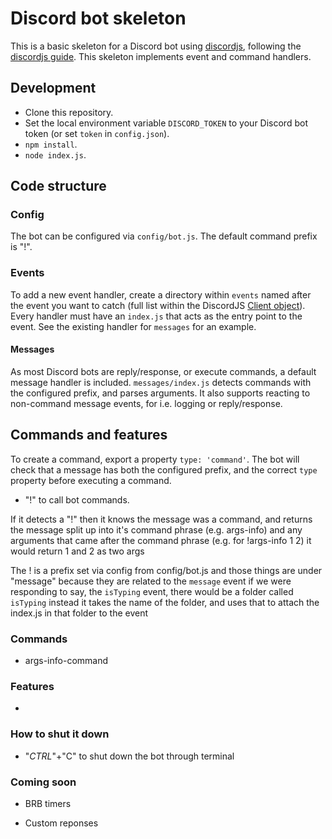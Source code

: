 # Discord bot skeleton

This is a basic skeleton for a Discord bot using [discordjs](https://discord.js.org/#/), following the [discordjs guide](https://discordjs.guide/#before-you-begin).
This skeleton implements event and command handlers.

## Development

- Clone this repository.
- Set the local environment variable `DISCORD_TOKEN` to your Discord bot token (or set `token` in `config.json`).
- `npm install`.
- `node index.js`.

## Code structure

### Config

The bot can be configured via ``config/bot.js``. The default command prefix is "!". 

### Events

To add a new event handler, create a directory within ``events`` named after the event you want to catch (full list within the DiscordJS [Client object](https://discord.js.org/#/docs/main/stable/class/Client)). Every handler must have an ``index.js`` that acts as the entry point to the event. See the existing handler for ``messages`` for an example.

#### Messages

As most Discord bots are reply/response, or execute commands, a default message handler is included. ``messages/index.js`` detects commands with the configured prefix, and parses arguments. It also supports reacting to non-command message events, for i.e. logging or reply/response. 

## Commands and features

To create a command, export a property ``type: 'command'``. The bot will check that a message has both the configured prefix, and the correct ``type`` property before executing a command.

 - "!" to call bot commands.

If it detects a "!" then it knows the message was a command, and returns the message split up into it's command phrase (e.g. args-info) and any arguments that came after the command phrase (e.g. for !args-info 1 2) it would return 1 and 2 as two args

The ! is a prefix set via config from config/bot.js and those things are under "message" because they are related to the `message` event if we were responding to say, the `isTyping` event, there would be a folder called `isTyping` instead it takes the name of the folder, and uses that to attach the index.js in that folder to the event

### Commands

 - args-info-command
 
### Features

 - 
 
### How to shut it down

 - "*CTRL*"+"C" to shut down the bot through terminal

### Coming soon

 - BRB timers

 - Custom reponses
